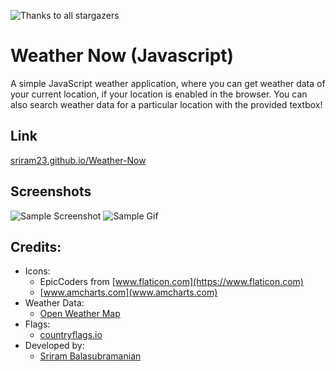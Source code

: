 ![Thanks to all stargazers](https://git-lister.onrender.com/api/stars/sriram23/Weather-Now?v&limit=15)
# Weather Now (Javascript)

A simple JavaScript weather application, where you can get weather data of your current location, if your location is enabled in the browser. You can also search weather data for a particular location with the provided textbox!

## Link
[sriram23.github.io/Weather-Now](https://sriram23.github.io/Weather-Now) 

## Screenshots
![Sample Screenshot](Resources/screenshot.png "Sample Screenshot")
![Sample Gif](Resources/bg-gif.gif "Sample Gif")


## Credits:

 - Icons:
 	- EpicCoders from [www.flaticon.com](https://www.flaticon.com)
 	- [www.amcharts.com](www.amcharts.com)
 - Weather Data:
 	- [Open Weather Map](https://openweathermap.org)
 - Flags:
 	- [countryflags.io](https://countryflags.io)
 - Developed by:
 	- [Sriram Balasubramanian](https://twitter.com/imsriramb)


